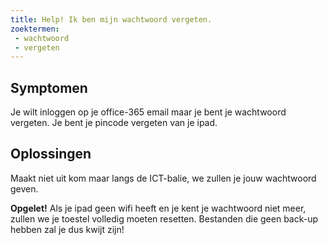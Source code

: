 ```yaml
---
title: Help! Ik ben mijn wachtwoord vergeten.
zoektermen:
 - wachtwoord
 - vergeten
---
```


## Symptomen

Je wilt inloggen op je office-365 email maar je bent je wachtwoord vergeten. Je bent je pincode vergeten van je ipad.

## Oplossingen
Maakt niet uit kom maar langs de ICT-balie, we zullen je jouw wachtwoord geven.

**Opgelet!** Als je ipad geen wifi heeft en je kent je wachtwoord niet meer, zullen we je toestel volledig moeten resetten. Bestanden die geen back-up hebben zal je dus kwijt zijn!
